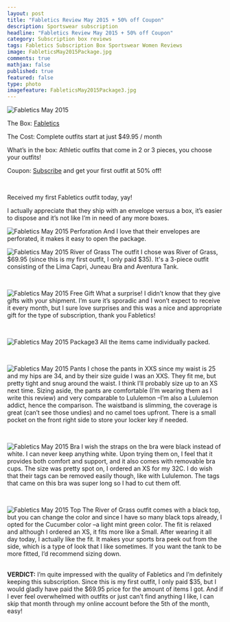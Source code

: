 ```yaml
---
layout: post
title: "Fabletics Review May 2015 + 50% off Coupon"
description: Sportswear subscription
headline: "Fabletics Review May 2015 + 50% off Coupon"
category: Subscription box reviews
tags: Fabletics Subscription Box Sportswear Women Reviews
image: FableticsMay2015Package.jpg
comments: true
mathjax: false
published: true
featured: false
type: photo
imagefeature: FableticsMay2015Package3.jpg
---
```


![Fabletics May 2015](/img/FableticsMay2015Package.jpg)
<p>The Box: <a href="//www.fabletics.com/invite/whatsupmailbox/">Fabletics</a></p>
<p>The Cost: Complete outfits start at just $49.95 / month</p>
<p>What’s in the box: Athletic outfits that come in 2 or 3 pieces, you choose your outfits!    </p>
<p>Coupon: <a href="http://www.fabletics.com/invite/whatsupmailbox/">Subscribe</a> and get your first outfit at 50% off!</p>
<br>

Received my first Fabletics outfit today, yay!
<p>I actually appreciate that they ship with an envelope versus a box, it’s easier to dispose and it’s not like I’m in need of any more boxes.</p>


![Fabletics May 2015 Perforation](/img/FableticsMay2015Package2.jpg)
And I love that their envelopes are perforated, it makes it easy to open the package.
<br>

![Fabletics May 2015 River of Grass](/img/FableticsMay2015RiverOfGrass.png)
The outfit I chose was River of Grass, $69.95 (since this is my first outfit, I only paid $35).
It's a 3-piece outfit consisting of the Lima Capri, Juneau Bra and Aventura Tank.

<br>

![Fabletics May 2015 Free Gift](/img/FableticsMay2015FreeGift.jpg)
What a surprise! I didn’t know that they give gifts with your shipment. I’m sure it’s sporadic and I won’t expect to receive it every month, but I sure love surprises and this was a nice and appropriate gift for the type of subscription, thank you Fabletics!

<br>

![Fabletics May 2015 Package3](/img/FableticsMay2015Package3.jpg)
All the items came individually packed.

<br>

![Fabletics May 2015 Pants](/img/FableticsMay2015Pants.jpg)
I chose the pants in XXS since my waist is 25 and my hips are 34, and by their size guide I was an XXS. They fit me, but pretty tight and snug around the waist. I think I’ll probably size up to an XS next time. Sizing aside, the pants are comfortable (I’m wearing them as I write this review) and very comparable to Lululemon –I’m also a Lululemon addict, hence the comparison. The waistband is slimming, the coverage is great (can’t see those undies) and no camel toes upfront. There is a small pocket on the front right side to store your locker key if needed.

<br>

![Fabletics May 2015 Bra](/img/FableticsMay2015Bra.jpg)
I wish the straps on the bra were black instead of white. I can never keep anything white. Upon trying them on, I feel that it provides both comfort and support, and it also comes with removable bra cups. The size was pretty spot on, I ordered an XS for my 32C. I do wish that their tags can be removed easily though, like with Lululemon. The tags that came on this bra was super long so I had to cut them off.

<br>

![Fabletics May 2015 Top](/img/FableticsMay2015top.jpg)
The River of Grass outfit comes with a black top, but you can change the color and since I have so many black tops already, I opted for the Cucumber color –a light mint green color. The fit is relaxed and although I ordered an XS, it fits more like a Small. After wearing it all day today, I actually like the fit. It makes your sports bra peek out from the side, which is a type of look that I like sometimes. If you want the tank to be more fitted, I’d recommend sizing down.

<br>
<b>VERDICT:</b> I’m quite impressed with the quality of Fabletics and I’m definitely keeping this subscription. Since this is my first outfit, I only paid $35, but I would gladly have paid the $69.95 price for the amount of items I got. And if I ever feel overwhelmed with outfits or just can’t find anything I like, I can skip that month through my online account before the 5th of the month, easy!
